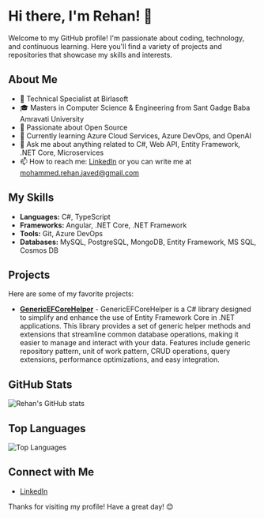# Hi there, I'm Rehan! 👋

Welcome to my GitHub profile! I'm passionate about coding, technology, and continuous learning. Here you'll find a variety of projects and repositories that showcase my skills and interests.

## About Me

- 💼 Technical Specialist at Birlasoft
- 🎓 Masters in Computer Science & Engineering from Sant Gadge Baba Amravati University
- 🌟 Passionate about Open Source
- 🌱 Currently learning Azure Cloud Services, Azure DevOps, and OpenAI
- 💬 Ask me about anything related to C#, Web API, Entity Framework, .NET Core, Microservices
- 📫 How to reach me: [LinkedIn](https://www.linkedin.com/in/MRJaved-FullStack-AzureCloud/) or you can write me at mohammed.rehan.javed@gmail.com

## My Skills

- **Languages:** C#, TypeScript
- **Frameworks:** Angular, .NET Core, .NET Framework
- **Tools:** Git, Azure DevOps
- **Databases:** MySQL, PostgreSQL, MongoDB, Entity Framework, MS SQL, Cosmos DB

## Projects

Here are some of my favorite projects:

- [**GenericEFCoreHelper**](https://github.com/RehanFlipOffice/GenericEFCoreHelper) - GenericEFCoreHelper is a C# library designed to simplify and enhance the use of Entity Framework Core in .NET applications. This library provides a set of generic helper methods and extensions that streamline common database operations, making it easier to manage and interact with your data. Features include generic repository pattern, unit of work pattern, CRUD operations, query extensions, performance optimizations, and easy integration.

## GitHub Stats

![Rehan's GitHub stats](https://github-readme-stats.vercel.app/api?username=RehanFlipOffice&show_icons=true&theme=radical)

## Top Languages

![Top Languages](https://github-readme-stats.vercel.app/api/top-langs/?username=RehanFlipOffice&layout=compact&theme=radical)

## Connect with Me

- [LinkedIn](https://www.linkedin.com/in/MRJaved-FullStack-AzureCloud/)

Thanks for visiting my profile! Have a great day! 😊
